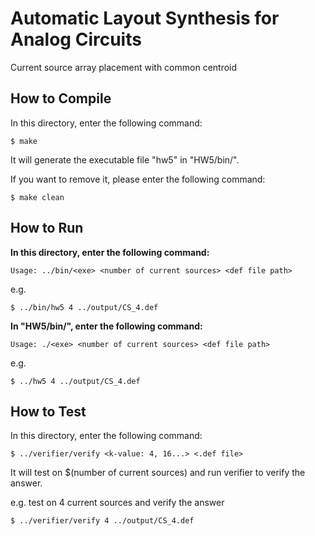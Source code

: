 # Automatic Layout Synthesis for Analog Circuits
Current source array placement with common centroid

## How to Compile
In this directory, enter the following command:
```
$ make
```
It will generate the executable file "hw5" in "HW5/bin/".

If you want to remove it, please enter the following command:
```
$ make clean
```

## How to Run
**In this directory, enter the following command:**
```
Usage: ../bin/<exe> <number of current sources> <def file path>
```

e.g.
```
$ ../bin/hw5 4 ../output/CS_4.def
```

**In "HW5/bin/", enter the following command:**
```
Usage: ./<exe> <number of current sources> <def file path>
```

e.g.
```
$ ../hw5 4 ../output/CS_4.def
```

## How to Test
In this directory, enter the following command:
```
$ ../verifier/verify <k-value: 4, 16...> <.def file>
```
It will test on $(number of current sources) and run verifier to verify the answer.

e.g. test on 4 current sources and verify the answer
```
$ ../verifier/verify 4 ../output/CS_4.def
```
